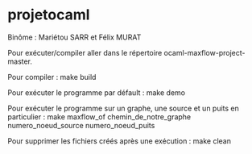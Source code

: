# projetocaml

Binôme : Mariétou SARR et Félix MURAT

Pour exécuter/compiler aller dans le répertoire ocaml-maxflow-project-master.

Pour compiler : make build

Pour exécuter le programme par défault : make demo

Pour exécuter le programme sur un graphe, une source et un puits en particulier : make maxflow_of chemin_de_notre_graphe numero_noeud_source numero_noeud_puits

Pour supprimer les fichiers créés après une exécution : make clean